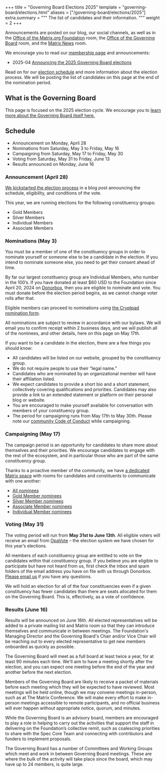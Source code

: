 +++
title = "Governing Board Elections 2025"
template = "governing-board/elections.html"
aliases = ["/governing-board/elections/2025"]
extra.summary = """
The list of candidates and their information.
"""
weight = 2
+++

Announcements are posted on our blog, our social channels, as well as in the [Office of the Matrix.org Foundation](https://matrix.to/#/#foundation-office:matrix.org) room, the [Office of the Governing Board](https://matrix.to/#/#governing-board-office:matrix.org) room, and the [Matrix News](https://matrix.to/#/#matrix-news:matrix.org) room.

We encourage you to read our [membership page](/membership/) and announcements:

* 2025-04 [Announcing the 2025 Governing Board elections](/blog/2025/04/election-announcement)

Read on for our [election schedule](#schedule) and more information about the election process. We will be posting the list of candidates on this page at the end of the nomination period.

## What is the Governing Board

This page is focused on the 2025 election cycle. We encourage you to [learn more about the Governing Board itself here.](/foundation/governing-board/) 

## Schedule

* Announcement on Monday, April 28
* Nominations from Saturday, May 3 to Friday, May 16
* Campaigning from Saturday, May 17 to Friday, May 30
* Voting from Saturday, May 31 to Friday, June 13
* Results announced on Monday, June 16

### Announcement (April 28)

[We kickstarted the election process](/blog/2025/04/election-announcement/) in a blog post announcing the schedule, eligibility, and conditions of the vote.

This year, we are running elections for the following constituency groups:

* Gold Members
* Silver Members
* Individual Members
* Associate Members

### Nominations (May 3)

You must be a member of one of the constituency groups in order to nominate yourself or someone else to be a candidate in the election. If you intend to nominate someone else, you need to get their consent ahead of time.

By far our largest constituency group are Individual Members, who number in the 100’s. If you have donated at least $60 USD to the Foundation since April 20, 2024 on [Donorbox](https://donorbox.org/keep-matrix-exciting), then you are eligible to nominate and vote. You must donate before the election period begins, as we cannot change voter rolls after that.

Eligible members can proceed to nominations using [the Cryptpad nomination form](https://cryptpad.fr/form/#/2/form/view/7a4+m2eSNxmdPGf5kWh4GQ6i2wzUK315LdNJyBoAVsc/).

All nominations are subject to review in accordance with our bylaws. We will email you to confirm receipt within 2 business days, and we will publish all of the nominees, and other details, here on this page on May 17th.

If you want to be a candidate in the election, there are a few things you should know:

* All candidates will be listed on our website, grouped by the constituency group.
* We do not require people to use their “legal name.”
* Candidates who are nominated by an organizational member will have their affiliation listed.
* We expect candidates to provide a short bio and a short statement, collectively covering qualifications and priorities. Candidates may also provide a link to an extended statement or platform on their personal blog or website.
* You are encouraged to make yourself available for conversation with members of your constituency group.
* The period for campaigning runs from May 17th to May 30th. Please note our [community Code of Conduct](/legal/code-of-conduct/) while campaigning.

### Campaigning (May 17)

The campaign period is an opportunity for candidates to share more about themselves and their priorities. We encourage candidates to engage with the rest of the ecosystem, and in particular those who are part of the same constituency group.

Thanks to a proactive member of the community, we have [a dedicated Matrix space](https://matrix.to/#/#governing-board-nominee-campaigning-bonfire:matrix.org) with rooms for candidates and constituents to communicate with one another:

* [All nominees](https://matrix.to/#/#gbncb-all:matrix.org)
* [Gold Member nominees](https://matrix.to/#/#gbncb-gold:matrix.org)
* [Silver Member nominees](https://matrix.to/#/#gbncb-silver:matrix.org)
* [Associate Member nominees](https://matrix.to/#/#gbncb-associate:matrix.org)
* [Individual Member nominees](https://matrix.to/#/#gbncb-individual:matrix.org)

### Voting (May 31)

The voting period will run from **May 31st to June 13th**. All eligible voters will receive an email from [OpaVote](https://www.opavote.com/) – the election system we have chosen for this year’s elections.

All members of each constituency group are entitled to vote on the candidates within that constituency group. If you believe you are eligible to participate but have not heard from us, first check the inbox and spam folders of the email address you have on file with us through Donorbox. [Please email us](mailto:elections@foundation.matrix.org) if you have any questions.

We will hold an election for all of the four constituencies even if a given constituency has fewer candidates than there are seats allocated for them on the Governing Board. This is, effectively, as a vote of confidence.

### Results (June 16)

Results will be announced on June 16th. All elected representatives will be added to a private mailing list and Matrix room so that they can introduce themselves and communicate in between meetings. The Foundation's Managing Director and the Governing Board's Chair and/or Vice Chair will be reaching out to every elected representative to get new members onboarded as quickly as possible.

The Governing Board will meet as a full board at least twice a year, for at least 90 minutes each time. We'll aim to have a meeting shortly after the election, and you can expect one meeting before the end of the year and another before the next election.

Members of the Governing Board are likely to receive a packet of materials before each meeting which they will be expected to have reviewed. Most meetings will be held online, though we may convene meetings in-person, such as at The Matrix Conference. We will make every effort to make in-person meetings accessible to remote participants, and no official business will ever happen without appropriate notice, quorum, and minutes.

While the Governing Board is an advisory board, members are encouraged to play a role in helping to carry out the activities that support the staff in delivering on the Foundation’s collective remit, such as coalescing priorities to share with the Spec Core Team and connecting with contributors and funders to implement proposals.

The Governing Board has a number of Committees and Working Groups which meet and work in between Governing Board meetings. These are where the bulk of the activity will take place since the board, which may have up to 24 members, is quite large.
